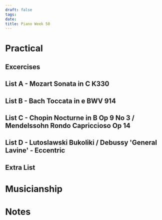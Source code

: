 ```yaml
---
draft: false
tags:
date:
title: Piano Week 50
---
```


# Practical
## Excercises

## List A - Mozart Sonata in C K330

## List B - Bach Toccata in e BWV 914

## List C - Chopin Nocturne in B Op 9 No 3 / Mendelssohn Rondo Capriccioso Op 14

## List D - Lutoslawski Bukoliki / Debussy 'General Lavine' - Eccentric

## Extra List

# Musicianship

# Notes 
